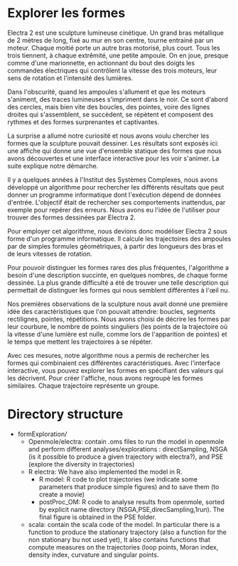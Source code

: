 # Explorer les formes

Electra 2 est une sculpture lumineuse cinétique. Un grand bras métallique de 2 mètres de long, fixé au mur en son centre, tourne entrainé par un moteur. Chaque moitié porte un autre bras motorisé, plus court. Tous les trois tiennent, à chaque extrêmité, une petite ampoule. On en joue, presque comme d'une marionnette, en actionnant du bout des doigts les commandes électriques qui contrôlent la vitesse des trois moteurs, leur sens de rotation et l'intensité des lumières. 

Dans l'obscurité, quand les ampoules s'allument et que les moteurs s'animent, des traces lumineuses s'impriment dans le noir. Ce sont d'abord des cercles, mais bien vite des boucles, des pointes, voire des lignes droites qui s'assemblent, se succèdent, se répètent et composent des rythmes et des formes surprenantes et captivantes.

La surprise a allumé notre curiosité et nous avons voulu chercher les formes que la sculpture pouvait dessiner. Les résultats sont exposés ici: une affiche qui donne une vue d'ensemble statique des formes que nous avons découvertes et une interface interactive pour les voir s'animer. La suite explique notre démarche.

Il y a quelques années à l'Institut des Systèmes Complexes, nous avons développé un algorithme pour rechercher les différents résultats que peut donner un programme informatique dont l'exécution dépend de données d'entrée. L'objectif était de rechercher ses comportements inattendus, par exemple pour repérer des erreurs. Nous avons eu l'idée de l'utiliser pour trouver des formes dessinées par Electra 2.

Pour employer cet algorithme, nous devions donc modéliser Electra 2 sous forme d'un programme informatique. Il calcule les trajectoires des ampoules par de simples formules géométriques, à partir des longueurs des bras et de leurs vitesses de rotation.

Pour pouvoir distinguer les formes rares des plus fréquentes, l'algorithme a besoin d'une description succinte, en quelques nombres, de chaque forme dessinée. La plus grande difficulté a été de trouver une telle description qui permettait de distinguer les formes qui nous semblent différentes à l'œil nu.

Nos premières observations de la sculpture nous avait donné une première idée des caractéristiques que l'on pouvait attendre: boucles, segments rectilignes, pointes, répétitions. Nous avons choisi de décrire les formes par leur courbure, le nombre de points singuliers (les points de la trajectoire où la vitesse d'une lumière est nulle, comme lors de l'apparition de pointes) et le temps que mettent les trajectoires à se répéter. 

Avec ces mesures, notre algorithme nous a permis de rechercher les formes qui combinaient ces différentes caractéristiques. Avec l'interface interactive, vous pouvez explorer les formes en spécifiant des valeurs qui les décrivent. Pour créer l'affiche, nous avons regroupé les formes similaires. Chaque trajectoire représente un groupe.



# Directory structure

- formExploration/
  - Openmole/electra: contain .oms files to run the model in openmole and perform different analyses/explorations : directSampling, NSGA (is it possible to produce a given trajectory with electra?), and PSE (explore the diversity in trajectories)  
  - R electra: We have also implemented the model in R.
    - R model: R code to plot trajectories (we indicate some parameters that produce simple figures) and to save them (to create a movie)
    - postProc_OM: R code to analyse results from openmole, sorted by explicit name directory (NSGA,PSE,direcSampling,1run). The final figure is obtained in the PSE folder.
  - scala: contain the scala code of the model. In particular there is a function to produce the stationary trajectory (also a function for the non stationary bu not used yet),  It also contains functions that compute measures on the trajectories (loop points, Moran index, density index, curvature and singular points.

